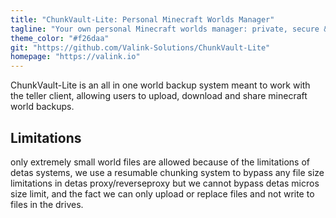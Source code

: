 ```yaml
---
title: "ChunkVault-Lite: Personal Minecraft Worlds Manager"
tagline: "Your own personal Minecraft worlds manager: private, secure & always online."
theme_color: "#f26daa"
git: "https://github.com/Valink-Solutions/ChunkVault-Lite"
homepage: "https://valink.io"
---
```



ChunkVault-Lite is an all in one world backup system meant to work with the teller client, allowing users to upload, download and share minecraft world backups.

## Limitations

only extremely small world files are allowed because of the limitations of detas systems, we use a resumable chunking system to bypass any file size limitations in detas proxy/reverseproxy but we cannot bypass detas micros size limit, and the fact we can only upload or replace files and not write to files in the drives.